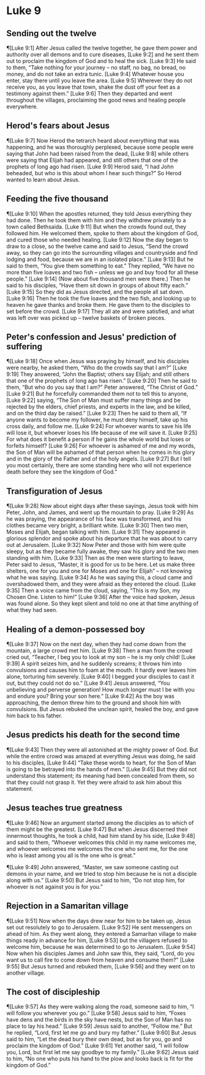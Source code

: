 # Luke 9

## Sending out the twelve
¶[Luke 9:1] After Jesus called the twelve together, he gave them power and authority over all demons and to cure diseases,
[Luke 9:2] and he sent them out to proclaim the kingdom of God and to heal the sick.
[Luke 9:3] He said to them, “Take nothing for your journey – no staff, no bag, no bread, no money, and do not take an extra tunic.
[Luke 9:4] Whatever house you enter, stay there until you leave the area.
[Luke 9:5] Wherever they do not receive you, as you leave that town, shake the dust off your feet as a testimony against them.”
[Luke 9:6] Then they departed and went throughout the villages, proclaiming the good news and healing people everywhere.

## Herod's fears about Jesus
¶[Luke 9:7] Now Herod the tetrarch heard about everything that was happening, and he was thoroughly perplexed, because some people were saying that John had been raised from the dead,
[Luke 9:8] while others were saying that Elijah had appeared, and still others that one of the prophets of long ago had risen.
[Luke 9:9] Herod said, “I had John beheaded, but who is this about whom I hear such things?” So Herod wanted to learn about Jesus.

## Feeding the five thousand
¶[Luke 9:10] When the apostles returned, they told Jesus everything they had done. Then he took them with him and they withdrew privately to a town called Bethsaida.
[Luke 9:11] But when the crowds found out, they followed him. He welcomed them, spoke to them about the kingdom of God, and cured those who needed healing.
[Luke 9:12] Now the day began to draw to a close, so the twelve came and said to Jesus, “Send the crowd away, so they can go into the surrounding villages and countryside and find lodging and food, because we are in an isolated place.”
[Luke 9:13] But he said to them, “You give them something to eat.” They replied, “We have no more than five loaves and two fish – unless we go and buy food for all these people.”
[Luke 9:14] (Now about five thousand men were there.) Then he said to his disciples, “Have them sit down in groups of about fifty each.”
[Luke 9:15] So they did as Jesus directed, and the people all sat down.
[Luke 9:16] Then he took the five loaves and the two fish, and looking up to heaven he gave thanks and broke them. He gave them to the disciples to set before the crowd.
[Luke 9:17] They all ate and were satisfied, and what was left over was picked up – twelve baskets of broken pieces.

## Peter's confession and Jesus' prediction of suffering
¶[Luke 9:18] Once when Jesus was praying by himself, and his disciples were nearby, he asked them, “Who do the crowds say that I am?”
[Luke 9:19] They answered, “John the Baptist; others say Elijah; and still others that one of the prophets of long ago has risen.”
[Luke 9:20] Then he said to them, “But who do you say that I am?” Peter answered, “The Christ of God.”
[Luke 9:21] But he forcefully commanded them not to tell this to anyone,
[Luke 9:22] saying, “The Son of Man must suffer many things and be rejected by the elders, chief priests, and experts in the law, and be killed, and on the third day be raised.”
[Luke 9:23] Then he said to them all, “If anyone wants to become my follower, he must deny himself, take up his cross daily, and follow me.
[Luke 9:24] For whoever wants to save his life will lose it, but whoever loses his life because of me will save it.
[Luke 9:25] For what does it benefit a person if he gains the whole world but loses or forfeits himself?
[Luke 9:26] For whoever is ashamed of me and my words, the Son of Man will be ashamed of that person when he comes in his glory and in the glory of the Father and of the holy angels.
[Luke 9:27] But I tell you most certainly, there are some standing here who will not experience death before they see the kingdom of God.”

## Transfiguration of Jesus
¶[Luke 9:28] Now about eight days after these sayings, Jesus took with him Peter, John, and James, and went up the mountain to pray.
[Luke 9:29] As he was praying, the appearance of his face was transformed, and his clothes became very bright, a brilliant white.
[Luke 9:30] Then two men, Moses and Elijah, began talking with him.
[Luke 9:31] They appeared in glorious splendor and spoke about his departure that he was about to carry out at Jerusalem.
[Luke 9:32] Now Peter and those with him were quite sleepy, but as they became fully awake, they saw his glory and the two men standing with him.
[Luke 9:33] Then as the men were starting to leave, Peter said to Jesus, “Master, it is good for us to be here. Let us make three shelters, one for you and one for Moses and one for Elijah” – not knowing what he was saying.
[Luke 9:34] As he was saying this, a cloud came and overshadowed them, and they were afraid as they entered the cloud.
[Luke 9:35] Then a voice came from the cloud, saying, “This is my Son, my Chosen One. Listen to him!”
[Luke 9:36] After the voice had spoken, Jesus was found alone. So they kept silent and told no one at that time anything of what they had seen.

## Healing of a demon-possessed boy
¶[Luke 9:37] Now on the next day, when they had come down from the mountain, a large crowd met him.
[Luke 9:38] Then a man from the crowd cried out, “Teacher, I beg you to look at my son – he is my only child!
[Luke 9:39] A spirit seizes him, and he suddenly screams; it throws him into convulsions and causes him to foam at the mouth. It hardly ever leaves him alone, torturing him severely.
[Luke 9:40] I begged your disciples to cast it out, but they could not do so.”
[Luke 9:41] Jesus answered, “You unbelieving and perverse generation! How much longer must I be with you and endure you? Bring your son here.”
[Luke 9:42] As the boy was approaching, the demon threw him to the ground and shook him with convulsions. But Jesus rebuked the unclean spirit, healed the boy, and gave him back to his father.

## Jesus predicts his death for the second time
¶[Luke 9:43] Then they were all astonished at the mighty power of God. But while the entire crowd was amazed at everything Jesus was doing, he said to his disciples,
[Luke 9:44] “Take these words to heart, for the Son of Man is going to be betrayed into the hands of men.”
[Luke 9:45] But they did not understand this statement; its meaning had been concealed from them, so that they could not grasp it. Yet they were afraid to ask him about this statement.

## Jesus teaches true greatness
¶[Luke 9:46] Now an argument started among the disciples as to which of them might be the greatest.
[Luke 9:47] But when Jesus discerned their innermost thoughts, he took a child, had him stand by his side,
[Luke 9:48] and said to them, “Whoever welcomes this child in my name welcomes me, and whoever welcomes me welcomes the one who sent me, for the one who is least among you all is the one who is great.”

¶[Luke 9:49] John answered, “Master, we saw someone casting out demons in your name, and we tried to stop him because he is not a disciple along with us.”
[Luke 9:50] But Jesus said to him, “Do not stop him, for whoever is not against you is for you.”

## Rejection in a Samaritan village
¶[Luke 9:51] Now when the days drew near for him to be taken up, Jesus set out resolutely to go to Jerusalem.
[Luke 9:52] He sent messengers on ahead of him. As they went along, they entered a Samaritan village to make things ready in advance for him,
[Luke 9:53] but the villagers refused to welcome him, because he was determined to go to Jerusalem.
[Luke 9:54] Now when his disciples James and John saw this, they said, “Lord, do you want us to call fire to come down from heaven and consume them?”
[Luke 9:55] But Jesus turned and rebuked them,
[Luke 9:56] and they went on to another village.

## The cost of discipleship
¶[Luke 9:57] As they were walking along the road, someone said to him, “I will follow you wherever you go.”
[Luke 9:58] Jesus said to him, “Foxes have dens and the birds in the sky have nests, but the Son of Man has no place to lay his head.”
[Luke 9:59] Jesus said to another, “Follow me.” But he replied, “Lord, first let me go and bury my father.”
[Luke 9:60] But Jesus said to him, “Let the dead bury their own dead, but as for you, go and proclaim the kingdom of God.”
[Luke 9:61] Yet another said, “I will follow you, Lord, but first let me say goodbye to my family.”
[Luke 9:62] Jesus said to him, “No one who puts his hand to the plow and looks back is fit for the kingdom of God.”
